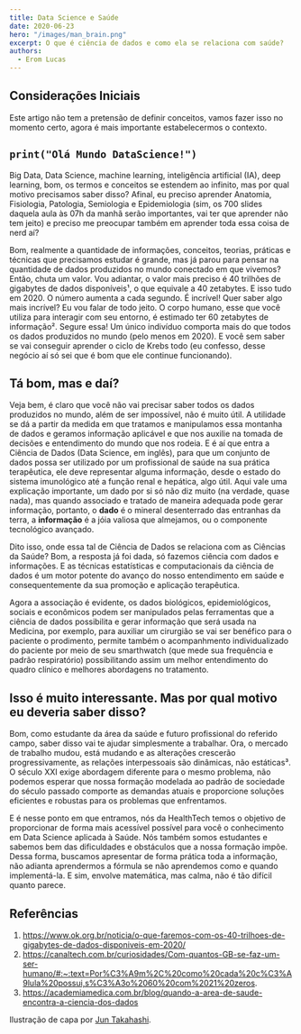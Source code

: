 ```yaml
---
title: Data Science e Saúde
date: 2020-06-23
hero: "/images/man_brain.png"
excerpt: O que é ciência de dados e como ela se relaciona com saúde?
authors:
  - Erom Lucas
---
```



## Considerações Iniciais
Este artigo não tem a pretensão de definir conceitos, vamos fazer isso no momento certo, agora é mais importante estabelecermos o contexto.

## `print("Olá Mundo DataScience!")`
Big Data, Data Science, machine learning, inteligência artificial (IA), deep learning, bom, os termos e conceitos se estendem ao infinito, mas por qual motivo precisamos saber disso? Afinal, eu preciso aprender Anatomia, Fisiologia, Patologia, Semiologia e Epidemiologia (sim, os 700 slides daquela aula às 07h da manhã serão importantes, vai ter que aprender não tem jeito) e preciso me preocupar também em aprender toda essa coisa de nerd aí? 


Bom, realmente a quantidade de informações, conceitos, teorias, práticas e técnicas que precisamos estudar é grande, mas já parou para pensar na quantidade de dados produzidos no mundo conectado em que vivemos? Então, chuta um valor. Vou adiantar, o valor mais preciso é 40 trilhões de gigabytes de dados disponíveis¹, o que equivale a 40 zetabytes. E isso tudo em 2020. O número aumenta a cada segundo. É incrível! Quer saber algo mais incrível? Eu vou falar de todo jeito. O corpo humano, esse que você utiliza para interagir com seu entorno, é estimado ter 60 zetabytes de informação². Segure essa! Um único indivíduo comporta mais do que todos os dados produzidos no mundo (pelo menos em 2020). E você sem saber se vai conseguir aprender o ciclo de Krebs todo (eu confesso, desse negócio aí só sei que é bom que ele continue funcionando).

## Tá bom, mas e daí?

Veja bem, é claro que você não vai precisar saber todos os dados produzidos no mundo, além de ser impossível, não é muito útil. A utilidade se dá a partir da medida em que tratamos e manipulamos essa montanha de dados e geramos informação aplicável e que nos auxilie na tomada de decisões e entendimento do mundo que nos rodeia.
E é aí que entra a Ciência de Dados (Data Science, em inglês), para que um conjunto de dados possa ser utilizado por um profissional de saúde na sua prática terapêutica, ele deve representar alguma informação, desde o estado do sistema imunológico até a função renal e hepática, algo útil. Aqui vale uma explicação importante, um dado por si só não diz muito (na verdade, quase nada), mas quando associado e tratado de maneira adequada pode gerar informação, portanto, o **dado** é o mineral desenterrado das entranhas da terra, a **informação** é a jóia valiosa que almejamos, ou o componente tecnológico avançado. 


Dito isso, onde essa tal de Ciência de Dados se relaciona com as Ciências da Saúde? Bom, a resposta já foi dada, só fazemos ciência com dados e informações. E as técnicas estatísticas e computacionais da ciência de dados é um motor potente do avanço do nosso entendimento em saúde e consequentemente da sua promoção e aplicação terapêutica.

Agora a associação é evidente, os dados biológicos, epidemiológicos, sociais e econômicos podem ser manipulados pelas ferramentas que a ciência de dados possibilita e gerar informação que será usada na Medicina, por exemplo, para auxiliar um cirurgião se vai ser benéfico para o paciente o prodimento, permite também o acompanhmento individualizado do paciente por meio de seu smarthwatch (que mede sua frequência e padrão respiratório) possibilitando assim um melhor entendimento do quadro clínico e melhores abordagens no tratamento.

## Isso é muito interessante. Mas por qual motivo eu deveria saber disso?

Bom, como estudante da área da saúde e futuro profissional do referido campo, saber disso vai te ajudar simplesmente a trabalhar. Ora, o mercado de trabalho mudou, está mudando e as alterações crescerão progressivamente, as relações interpessoais são dinâmicas, não estáticas³. O século XXI exige abordagem diferente para o mesmo problema, não podemos esperar que nossa formação modelada ao padrão de sociedade do século passado comporte as demandas atuais e proporcione soluções eficientes e robustas para os problemas que enfrentamos.


E é nesse ponto em que entramos, nós da HealthTech temos o objetivo de proporcionar de forma mais acessível possível para você o conhecimento em Data Science aplicada à Saúde. Nós também somos estudantes e sabemos bem das dificuldades e obstáculos que a nossa formação impõe. Dessa forma, buscamos apresentar de forma prática toda a informação, não adianta aprendermos a fórmula se não aprendemos como e quando implementá-la. E sim, envolve matemática, mas calma, não é tão difícil quanto parece.

## Referências
1. https://www.ok.org.br/noticia/o-que-faremos-com-os-40-trilhoes-de-gigabytes-de-dados-disponiveis-em-2020/
2. https://canaltech.com.br/curiosidades/Com-quantos-GB-se-faz-um-ser-humano/#:~:text=Por%C3%A9m%2C%20como%20cada%20c%C3%A9lula%20possui,s%C3%A3o%2060%20com%2021%20zeros.
3. https://academiamedica.com.br/blog/quando-a-area-de-saude-encontra-a-ciencia-dos-dados

Ilustração de capa por [Jun Takahashi](http://www.juntakahashi.jp).

